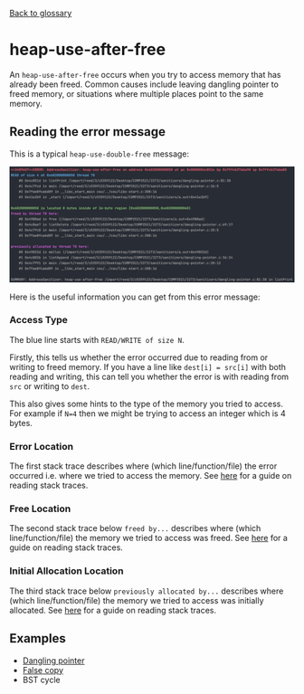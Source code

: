 [Back to glossary](..)

# heap-use-after-free

An `heap-use-after-free` occurs when you try to access memory that has already been freed. Common causes include leaving dangling pointer to freed memory, or situations where multiple places point to the same memory.

## Reading the error message

This is a typical `heap-use-double-free` message:

![img.png](error.png)

Here is the useful information you can get from this error message:

### Access Type
The blue line starts with `READ/WRITE of size N`.

Firstly, this tells us whether the error occurred due to reading from or writing to freed memory. If you have a line like `dest[i] = src[i]` with both reading and writing, this can tell you whether the error is with reading from `src` or writing to `dest`.

This also gives some hints to the type of the memory you tried to access. For example if `N=4` then we might be trying to access an integer which is 4 bytes.

### Error Location
The first stack trace describes where (which line/function/file) the error occurred i.e. where we tried to access the memory. See [here](../../errmsg#stack-traces) for a guide on reading stack traces.

### Free Location
The second stack trace below `freed by...` describes where (which line/function/file) the memory we tried to access was freed. See [here](../../errmsg#stack-traces) for a guide on reading stack traces.

### Initial Allocation Location

The third stack trace below `previously allocated by...` describes where (which line/function/file) the memory we tried to access was initially allocated. See [here](../../errmsg#stack-traces) for a guide on reading stack traces.

## Examples

- [Dangling pointer](dangling-pointer)
- [False copy](false-copy)
- BST cycle
